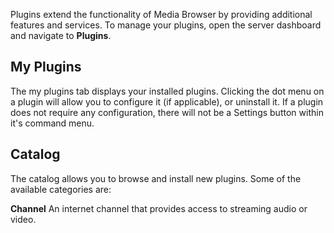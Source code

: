 Plugins extend the functionality of Media Browser by providing additional features and services. To manage your plugins, open the server dashboard and navigate to **Plugins**.

## My Plugins

The my plugins tab displays your installed plugins. Clicking the dot menu on a plugin will allow you to configure it (if applicable), or uninstall it. If a plugin does not require any configuration, there will not be a Settings button within it's command menu.

## Catalog

The catalog allows you to browse and install new plugins. Some of the available categories are:

**Channel**
An internet channel that provides access to streaming audio or video.